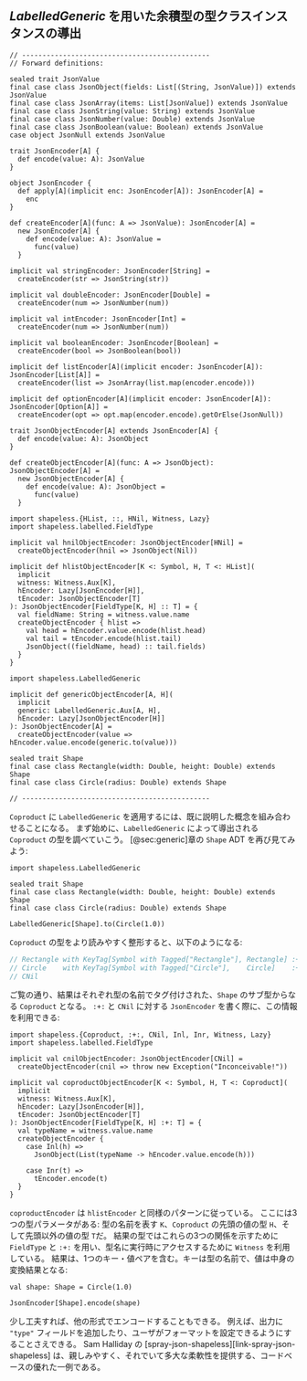 ## *LabelledGeneric* を用いた余積型の型クラスインスタンスの導出

```tut:book:invisible:reset
// ----------------------------------------------
// Forward definitions:

sealed trait JsonValue
final case class JsonObject(fields: List[(String, JsonValue)]) extends JsonValue
final case class JsonArray(items: List[JsonValue]) extends JsonValue
final case class JsonString(value: String) extends JsonValue
final case class JsonNumber(value: Double) extends JsonValue
final case class JsonBoolean(value: Boolean) extends JsonValue
case object JsonNull extends JsonValue

trait JsonEncoder[A] {
  def encode(value: A): JsonValue
}

object JsonEncoder {
  def apply[A](implicit enc: JsonEncoder[A]): JsonEncoder[A] =
    enc
}

def createEncoder[A](func: A => JsonValue): JsonEncoder[A] =
  new JsonEncoder[A] {
    def encode(value: A): JsonValue =
      func(value)
  }

implicit val stringEncoder: JsonEncoder[String] =
  createEncoder(str => JsonString(str))

implicit val doubleEncoder: JsonEncoder[Double] =
  createEncoder(num => JsonNumber(num))

implicit val intEncoder: JsonEncoder[Int] =
  createEncoder(num => JsonNumber(num))

implicit val booleanEncoder: JsonEncoder[Boolean] =
  createEncoder(bool => JsonBoolean(bool))

implicit def listEncoder[A](implicit encoder: JsonEncoder[A]): JsonEncoder[List[A]] =
  createEncoder(list => JsonArray(list.map(encoder.encode)))

implicit def optionEncoder[A](implicit encoder: JsonEncoder[A]): JsonEncoder[Option[A]] =
  createEncoder(opt => opt.map(encoder.encode).getOrElse(JsonNull))

trait JsonObjectEncoder[A] extends JsonEncoder[A] {
  def encode(value: A): JsonObject
}

def createObjectEncoder[A](func: A => JsonObject): JsonObjectEncoder[A] =
  new JsonObjectEncoder[A] {
    def encode(value: A): JsonObject =
      func(value)
  }

import shapeless.{HList, ::, HNil, Witness, Lazy}
import shapeless.labelled.FieldType

implicit val hnilObjectEncoder: JsonObjectEncoder[HNil] =
  createObjectEncoder(hnil => JsonObject(Nil))

implicit def hlistObjectEncoder[K <: Symbol, H, T <: HList](
  implicit
  witness: Witness.Aux[K],
  hEncoder: Lazy[JsonEncoder[H]],
  tEncoder: JsonObjectEncoder[T]
): JsonObjectEncoder[FieldType[K, H] :: T] = {
  val fieldName: String = witness.value.name
  createObjectEncoder { hlist =>
    val head = hEncoder.value.encode(hlist.head)
    val tail = tEncoder.encode(hlist.tail)
    JsonObject((fieldName, head) :: tail.fields)
  }
}

import shapeless.LabelledGeneric

implicit def genericObjectEncoder[A, H](
  implicit
  generic: LabelledGeneric.Aux[A, H],
  hEncoder: Lazy[JsonObjectEncoder[H]]
): JsonObjectEncoder[A] =
  createObjectEncoder(value => hEncoder.value.encode(generic.to(value)))

sealed trait Shape
final case class Rectangle(width: Double, height: Double) extends Shape
final case class Circle(radius: Double) extends Shape

// ----------------------------------------------
```

`Coproduct` に `LabelledGeneric` を適用するには、既に説明した概念を組み合わせることになる。
まず始めに、`LabelledGeneric` によって導出される `Coproduct` の型を調べていこう。
[@sec:generic]章の `Shape` ADT を再び見てみよう:

```tut:book:silent
import shapeless.LabelledGeneric

sealed trait Shape
final case class Rectangle(width: Double, height: Double) extends Shape
final case class Circle(radius: Double) extends Shape
```

```tut:book
LabelledGeneric[Shape].to(Circle(1.0))
```

`Coproduct` の型をより読みやすく整形すると、以下のようになる:

```scala
// Rectangle with KeyTag[Symbol with Tagged["Rectangle"], Rectangle] :+:
// Circle    with KeyTag[Symbol with Tagged["Circle"],    Circle]    :+:
// CNil
```

ご覧の通り、結果はそれぞれ型の名前でタグ付けされた、`Shape` のサブ型からなる `Coproduct` となる。
`:+:` と `CNil` に対する `JsonEncoder` を書く際に、この情報を利用できる:

```tut:book:silent
import shapeless.{Coproduct, :+:, CNil, Inl, Inr, Witness, Lazy}
import shapeless.labelled.FieldType

implicit val cnilObjectEncoder: JsonObjectEncoder[CNil] =
  createObjectEncoder(cnil => throw new Exception("Inconceivable!"))

implicit val coproductObjectEncoder[K <: Symbol, H, T <: Coproduct](
  implicit
  witness: Witness.Aux[K],
  hEncoder: Lazy[JsonEncoder[H]],
  tEncoder: JsonObjectEncoder[T]
): JsonObjectEncoder[FieldType[K, H] :+: T] = {
  val typeName = witness.value.name
  createObjectEncoder {
    case Inl(h) =>
      JsonObject(List(typeName -> hEncoder.value.encode(h)))

    case Inr(t) =>
      tEncoder.encode(t)
  }
}
```

`coproductEncoder` は `hlistEncoder` と同様のパターンに従っている。
ここには3つの型パラメータがある:
型の名前を表す `K`、`Coproduct` の先頭の値の型 `H`、そして先頭以外の値の型 `T`だ。
結果の型ではこれらの3つの関係を示すために `FieldType` と `:+:` を用い、型名に実行時にアクセスするために `Witness` を利用している。
結果は、1つのキー・値ペアを含む。キーは型の名前で、値は中身の変換結果となる:

```tut:book:silent
val shape: Shape = Circle(1.0)
```

```tut:book
JsonEncoder[Shape].encode(shape)
```

少し工夫すれば、他の形式でエンコードすることもできる。
例えば、出力に `"type"` フィールドを追加したり、ユーザがフォーマットを設定できるようにすることさえできる。
Sam Halliday の [spray-json-shapeless][link-spray-json-shapeless] は、親しみやすく、それでいて多大な柔軟性を提供する、コードベースの優れた一例である。
